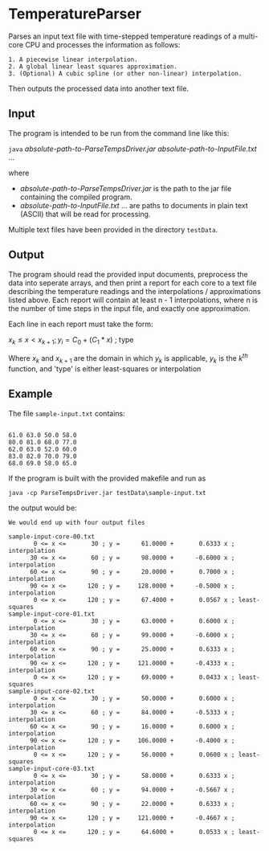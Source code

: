 # TemperatureParser

Parses an input text file with time-stepped temperature readings of a multi-core CPU and processes
the information as follows:

    1. A piecewise linear interpolation.
    2. A global linear least squares approximation.
    3. (Optional) A cubic spline (or other non-linear) interpolation.

Then outputs the processed data into another text file.


## Input

The program is intended to be run from the command line like this:

`java` _absolute-path-to-ParseTempsDriver.jar_ _absolute-path-to-InputFile.txt_ ...

where

* _absolute-path-to-ParseTempsDriver.jar_ is the path to the jar file containing the compiled program.
* _absolute-path-to-InputFile.txt_ ... are paths to documents in plain text (ASCII) that will be read for processing.

Multiple text files have been provided in the directory `testData`.

## Output

The program should read the provided input documents, preprocess the data into seperate arrays, and then print a report for each core to a text file describing the temperature readings and the interpolations / approximations listed above. Each report will contain at least n - 1 interpolations, where n is the number of time steps in the input file, and exactly one approximation.

Each line in each report must take the form:

$x_{k} \le x < x_{k+1} ; y_{i} = C_{0} + \left(C_{1} * x\right)$ ; type

Where $x_{k}$ and $x_{k+1}$ are the domain in which $y_{k}$ is applicable, 
$y_{k}$ is the $k^{th}$ function, 
and 'type' is either least-squares or interpolation

## Example

The file `sample-input.txt` contains:

```

61.0 63.0 50.0 58.0
80.0 81.0 68.0 77.0
62.0 63.0 52.0 60.0
83.0 82.0 70.0 79.0
68.0 69.0 58.0 65.0

```

If the program is built with the provided makefile and run as

    java -cp ParseTempsDriver.jar testData\sample-input.txt 

the output would be:

```
We would end up with four output files

sample-input-core-00.txt 
       0 <= x <=       30 ; y =      61.0000 +       0.6333 x ; interpolation
      30 <= x <=       60 ; y =      98.0000 +      -0.6000 x ; interpolation
      60 <= x <=       90 ; y =      20.0000 +       0.7000 x ; interpolation
      90 <= x <=      120 ; y =     128.0000 +      -0.5000 x ; interpolation
       0 <= x <=      120 ; y =      67.4000 +       0.0567 x ; least-squares
sample-input-core-01.txt 
       0 <= x <=       30 ; y =      63.0000 +       0.6000 x ; interpolation
      30 <= x <=       60 ; y =      99.0000 +      -0.6000 x ; interpolation
      60 <= x <=       90 ; y =      25.0000 +       0.6333 x ; interpolation
      90 <= x <=      120 ; y =     121.0000 +      -0.4333 x ; interpolation
       0 <= x <=      120 ; y =      69.0000 +       0.0433 x ; least-squares
sample-input-core-02.txt 
       0 <= x <=       30 ; y =      50.0000 +       0.6000 x ; interpolation
      30 <= x <=       60 ; y =      84.0000 +      -0.5333 x ; interpolation
      60 <= x <=       90 ; y =      16.0000 +       0.6000 x ; interpolation
      90 <= x <=      120 ; y =     106.0000 +      -0.4000 x ; interpolation
       0 <= x <=      120 ; y =      56.0000 +       0.0600 x ; least-squares
sample-input-core-03.txt 
       0 <= x <=       30 ; y =      58.0000 +       0.6333 x ; interpolation
      30 <= x <=       60 ; y =      94.0000 +      -0.5667 x ; interpolation
      60 <= x <=       90 ; y =      22.0000 +       0.6333 x ; interpolation
      90 <= x <=      120 ; y =     121.0000 +      -0.4667 x ; interpolation
       0 <= x <=      120 ; y =      64.6000 +       0.0533 x ; least-squares

```

